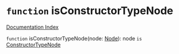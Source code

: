 # `function` isConstructorTypeNode

[Documentation Index](../README.md)

`function` isConstructorTypeNode(node: [Node](../interface.Node/README.md)): node `is` [ConstructorTypeNode](../interface.ConstructorTypeNode/README.md)